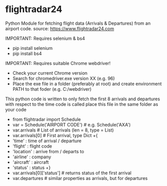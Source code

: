 # flightradar24
Python Module for fetching flight data (Arrivals &amp; Departures) from an airport code. source: https://www.flightradar24.com

IMPORTANT: Requires selenium & bs4
- pip install selenium
- pip install bs4

IMPORTANT: Requires suitable Chrome webdriver!
- Check your current Chrome version
- Search for chromedriver.exe version XX (e.g. 96)
- Place the exe file in a folder (preferably at root) and create environment PATH to that foder (e.g. C:/webdriver)

This python code is written to only fetch the first 8 arrivals and departures with respect to the time code is called
place this file in the same folder as your code

+ from flightradar import Schedule
+ var = Schedule('AIRPORT CODE') # e.g. Schedule('AXA')
+ var.arrivals # List of arrivals (len = 8, type = List)
+ var.arrivals[0] # First arrival, type Dict
+{
+  'time' : time of arrival / departure
+  'flight' : flight code
+  'location' : arrive from / departs to
+  'airline' : company
+  'aircraft' : aircraft
+  'status' : status
+}
+ var.arrivals[0]['status'] # returns status of the first arrival
+ var.departures # similar properties as arrivals, but for departures
